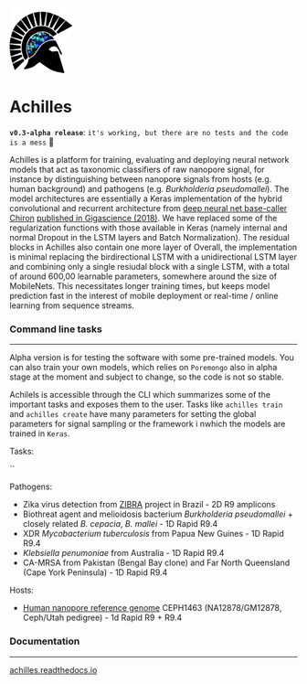<p align="left"><img src="logo/logo.png" height="115" width="110"></img></p>

# Achilles

 **`v0.3-alpha release`**: `it's working, but there are no tests and the code is a mess` :bug: 

Achilles is a platform for training, evaluating and deploying neural network models that act as taxonomic classifiers of raw nanopore signal, for instance by distinguishing between nanopore signals from hosts (e.g. human background) and pathogens (e.g. *Burkholderia pseudomallei*). The model architectures are essentially a Keras implementation of the hybrid convolutional and recurrent architecture from [deep neural net base-caller Chiron](https://github.com/haotianteng/Chiron) [published in Gigascience (2018)](https://academic.oup.com/gigascience/article/7/5/giy037/4966989). We have replaced some of the regularization functions with those available in Keras (namely internal and normal Dropout in the LSTM layers and Batch Normalization). The residual blocks in Achilles also contain one more layer of Overall, the implementation is minimal replacing the birdirectional LSTM with a unidirectional LSTM layer and combining only a single resiudal block with a single LSTM, with a total of around 600,00 learnable parameters, somewhere around the size of MobileNets. This necessitates longer training times, but keeps model prediction fast in the interest of mobile deployment or real-time / online learning from sequence streams.

### Command line tasks
---

Alpha version is for testing the software with some pre-trained models. You can also train your own models, which relies on `Poremongo` also in alpha stage at the moment and subject to change, so the code is not so stable. 

Achilels is accessible through the CLI which summarizes some of the important tasks and exposes them to the user. Tasks like `achilles train` and `achilles create` have many parameters for setting the global parameters for signal sampling or the framework i nwhich the models are trained in `Keras`. 

Tasks:

``


Pathogens:

* Zika virus detection from [ZIBRA](http://www.zibraproject.org/data/) project in Brazil - 2D R9 amplicons
* Biothreat agent and melioidosis bacterium *Burkholderia pseudomallei* + closely related *B. cepacia*, *B. mallei* - 1D Rapid R9.4
* XDR *Mycobacterium tuberculosis* from Papua New Guines - 1D Rapid R9.4
* *Klebsiella penumoniae* from Australia - 1D Rapid R9.4
* CA-MRSA from Pakistan (Bengal Bay clone) and Far North Queensland (Cape York Peninsula) - 1D Rapid R9.4

Hosts:

* [Human nanopore reference genome](https://github.com/nanopore-wgs-consortium/NA12878/blob/master/Genome.md) CEPH1463 (NA12878/GM12878, Ceph/Utah pedigree) - 1d Rapid R9 + R9.4

### Documentation
---

[achilles.readthedocs.io](https://achilles.readthedocs.io)
